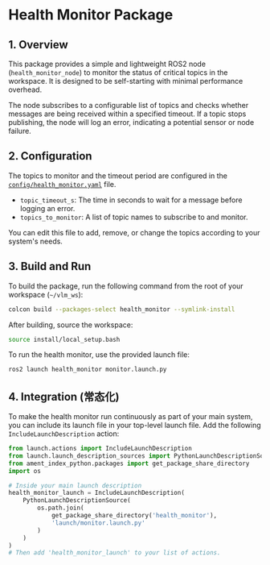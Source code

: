 # Health Monitor Package

## 1. Overview

This package provides a simple and lightweight ROS2 node (`health_monitor_node`) to monitor the status of critical topics in the workspace. It is designed to be self-starting with minimal performance overhead.

The node subscribes to a configurable list of topics and checks whether messages are being received within a specified timeout. If a topic stops publishing, the node will log an error, indicating a potential sensor or node failure.

## 2. Configuration

The topics to monitor and the timeout period are configured in the [`config/health_monitor.yaml`](config/health_monitor.yaml:1) file.

*   `topic_timeout_s`: The time in seconds to wait for a message before logging an error.
*   `topics_to_monitor`: A list of topic names to subscribe to and monitor.

You can edit this file to add, remove, or change the topics according to your system's needs.

## 3. Build and Run

To build the package, run the following command from the root of your workspace (`~/vlm_ws`):

```bash
colcon build --packages-select health_monitor --symlink-install
```

After building, source the workspace:

```bash
source install/local_setup.bash
```

To run the health monitor, use the provided launch file:

```bash
ros2 launch health_monitor monitor.launch.py
```

## 4. Integration (常态化)

To make the health monitor run continuously as part of your main system, you can include its launch file in your top-level launch file. Add the following `IncludeLaunchDescription` action:

```python
from launch.actions import IncludeLaunchDescription
from launch.launch_description_sources import PythonLaunchDescriptionSource
from ament_index_python.packages import get_package_share_directory
import os

# Inside your main launch description
health_monitor_launch = IncludeLaunchDescription(
    PythonLaunchDescriptionSource(
        os.path.join(
            get_package_share_directory('health_monitor'),
            'launch/monitor.launch.py'
        )
    )
)
# Then add 'health_monitor_launch' to your list of actions.